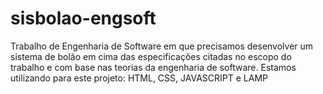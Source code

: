 # sisbolao-engsoft
Trabalho de Engenharia de Software em que precisamos desenvolver um sistema de bolão em cima das especificações citadas no escopo do trabalho e com base nas teorias da engenharia de software. Estamos utilizando para este projeto: HTML, CSS, JAVASCRIPT e LAMP
